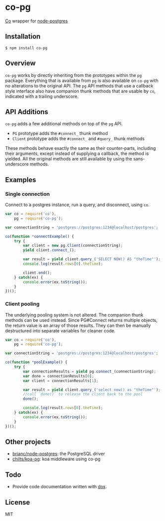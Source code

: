 # co-pg

[Co](https://github.com/visionmedia/co) wrapper for [node-postgres](https://github.com/brianc/node-postgres)

## Installation

```
$ npm install co-pg
```

## Overview

`co-pg` works by directly inheriting from the prototypes within the `pg` package. Everything that is available
from `pg` is also available on `co-pg` with no alterations to the original API. The `pg` API methods that use a
callback style interface also have companion thunk methods that are usable by `co`, indicated with a trailing
underscore.

## API Additions

`co-pg` adds a few additional methods on top of the `pg` API.

 - `PG` prototype adds the `#connect_` thunk method
 - `Client` prototype adds the `#connect_` and `#query_` thunk methods

These methods behave exactly the same as their counter-parts, including their arguments, except instead of
supplying a callback, the method is yielded. All the original methods are still available by using the
sans-underscore methods.

## Examples

### Single connection

Connect to a postgres instance, run a query, and disconnect, using `co`.

```js
var co = require('co'),
    pg = require('co-pg');

var connectionString = 'postgres://postgres:1234@localhost/postgres';

co(function *connectExample() {
	try {
		var client = new pg.Client(connectionString);
		yield client.connect_();

		var result = yield client.query_('SELECT NOW() AS "theTime"');
		console.log(result.rows[0].theTime);

		client.end();
	} catch(ex) {
		console.error(ex.toString());
	}
})();
```

### Client pooling

The underlying pooling system is not altered. The companion thunk methods can be used instead. Since PG#Connect
returns multiple objects, the return value is an array of those results. They can then be manually destructured
into separate variables for cleaner code.

```js
var co = require('co'),
    pg = require('co-pg');

var connectionString = 'postgres://postgres:1234@localhost/postgres';

co(function *poolExample() {
	try {
		var connectionResults = yield pg.connect_(connectionString);
		var done = connectionResults[0];
		var client = connectionResults[1];

		var result = yield client.query_('select now() as "theTime"');
		//call `done()` to release the client back to the pool
		done();

		console.log(result.rows[0].theTime);
	} catch(ex) {
		console.error(ex.toString());
	}
})();
```

## Other projects

- [brianc/node-postgres](https://github.com/brianc/node-postgres): the PostgreSQL driver
- [chilts/koa-pg](https://github.com/chilts/koa-pg): koa middleware using co-pg

## Todo

- Provide code documentation written with [dox](https://github.com/visionmedia/dox).

## License
MIT
